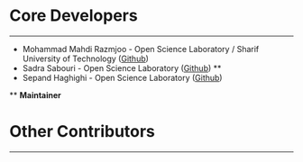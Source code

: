 # Core Developers
----------
- Mohammad Mahdi Razmjoo - Open Science Laboratory / Sharif University of Technology ([Github](https://github.com/M-Mahdi-Razmjoo))
- Sadra Sabouri - Open Science Laboratory ([Github](https://github.com/sadrasabouri)) **
- Sepand Haghighi - Open Science Laboratory ([Github](https://github.com/sepandhaghighi))


** **Maintainer**

# Other Contributors
----------


